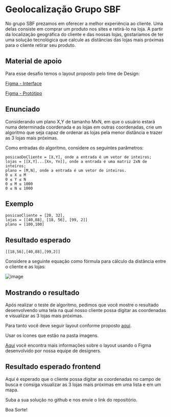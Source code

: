 # Geolocalização Grupo SBF

No grupo SBF prezamos em oferecer a melhor experiência ao cliente. Uma delas consiste em comprar um produto nos sites e retirá-lo na loja. A partir da localização geográfica do cliente e das nossas lojas, gostaríamos de ter uma solução tecnológica que calcule as distâncias das lojas mais próximas para o cliente retirar seu produto.

## Material de apoio

Para esse desafio temos o layout proposto pelo time de Design:

[Figma - Interface](https://www.figma.com/file/yP8EVezGVQyW6dftG3McY2/Teste-geolocaliza%C3%A7%C3%A3o-front-end?node-id=16%3A3570)

[Figma - Protótipo](https://www.figma.com/proto/yP8EVezGVQyW6dftG3McY2/Teste-geolocaliza%C3%A7%C3%A3o-front-end?page-id=0%3A1&node-id=16%3A3055&viewport=2221%2C1362%2C0.37684541940689087&scaling=min-zoom&starting-point-node-id=16%3A3055&show-proto-sidebar=1)

## Enunciado

Considerando um plano X,Y de tamanho MxN, em que o usuário estará numa determinada coordenada e as lojas em outras coordenadas, crie um algoritmo que seja capaz de ordenar as lojas pela menor distância e trazer as 3 lojas mais próximas.

Como entradas do algoritmo, considere os seguintes parâmetros:

```text
posicaoDoCliente = [X,Y], onde a entrada é um vetor de inteiros;
lojas = [[X,Y]...[Xn, Yn]], onde a entrada é uma matriz 2xN de inteiros;
plano = [M,N], onde a entrada é um vetor de inteiros.
0 ≤ X ≤ M
0 ≤ Y ≤ N
0 ≤ M ≤ 1000
0 ≤ N ≤ 1000
```

## Exemplo

```text
posicaoCliente = [20, 32],
lojas = [[40,88], [18, 56], [99, 2]]
plano = [100,100]
```

## Resultado esperado

```text
[[18,56],[40,88],[99,2]]
```

Considere a seguinte equação como fórmula para cálculo da distância entre o cliente e as lojas:

![image](https://s2.static.brasilescola.uol.com.br/be/2020/02/1-formula-distancia-entre-dois-pontos.jpeg)

## Mostrando o resultado

Após realizar o teste de algoritmo, pedimos que você mostre o resultado desenvolvendo uma tela na qual nosso cliente possa digitar as coordenadas e visualizar as 3 lojas mais próximas.

Para tanto você deve seguir layout conforme proposto [aqui](https://www.figma.com/proto/yP8EVezGVQyW6dftG3McY2/Teste-geolocaliza%C3%A7%C3%A3o-front-end?page-id=0%3A1&node-id=16%3A3055&viewport=2221%2C1362%2C0.37684541940689087&scaling=min-zoom&starting-point-node-id=16%3A3055&show-proto-sidebar=1).

Usar os ícones que estão na pasta imagens.

[Aqui](https://www.figma.com/file/yP8EVezGVQyW6dftG3McY2/Teste-geolocaliza%C3%A7%C3%A3o-front-end?node-id=16%3A3570) você encontra mais informações sobre o layout usando o Figma desenvolvido por nossa equipe de designers.

## Resultado esperado frontend

Aqui é esperado que o cliente possa digitar as coordenadas no campo de busca e consiga visualizar as 3 lojas mais próximas em uma lista e em um mapa.

Suba a sua solução no github e nos envie o link do repositório.

Boa Sorte!
